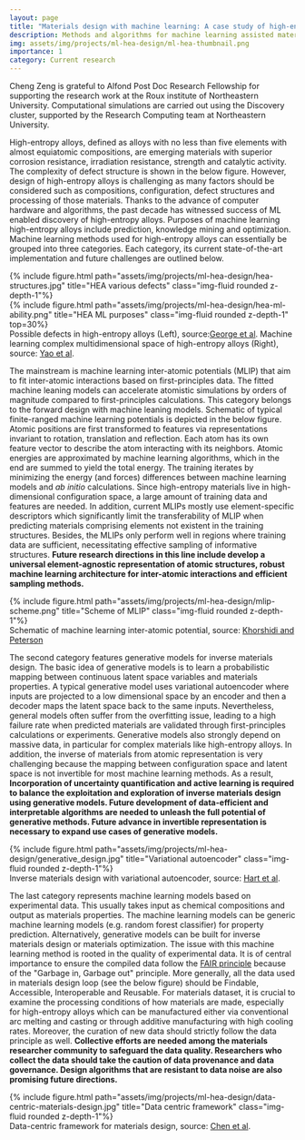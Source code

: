 ```yaml
---
layout: page
title: "Materials design with machine learning: A case study of high-entropy alloys"
description: Methods and algorithms for machine learning assisted materials design
img: assets/img/projects/ml-hea-design/ml-hea-thumbnail.png
importance: 1
category: Current research
---
```


Cheng Zeng is grateful to Alfond Post Doc Research Fellowship for supporting the research work at the Roux institute of Northeastern University. Computational simulations are carried out using the Discovery cluster, supported by the Research Computing team at Northeastern University.

High-entropy alloys, defined as alloys with no less than five elements with almost equiatomic compositions, are emerging materials with superior corrosion resistance, irradiation resistance, strength and catalytic activity.
The complexity of defect structure is shown in the below figure.
However, design of high-entropy alloys is challenging as many factors should be considered such as compositions, configuration, defect structures and processing of those materials. Thanks to the advance of computer hardware and algorithms, the past decade has witnessed success of ML enabled discovery of high-entropy alloys.
Purposes of machine learning high-entropy alloys include prediction, knowledge mining and optimization.
Machine learning methods used for high-entropy alloys can essentially be grouped into three categories. Each category, its current state-of-the-art implementation and future challenges are outlined below.

<div class="row justify-content-sm-center">
    <div class="col-sm-5 mt-3 mt-md-0">
        {% include figure.html path="assets/img/projects/ml-hea-design/hea-structures.jpg" title="HEA various defects" class="img-fluid rounded z-depth-1"%}
    </div>
    <div class="col-sm-6 mt-3 mt-md-0">
        {% include figure.html path="assets/img/projects/ml-hea-design/hea-ml-ability.png" title="HEA ML purposes" class="img-fluid rounded z-depth-1" top=30%}
    </div>
</div>
<div class="caption">
    Possible defects in high-entropy alloys (Left), source:<a href="https://www.nature.com/articles/s41578-019-0121-4">George et al</a>. Machine learning complex multidimensional space of high-entropy alloys (Right), source: <a href="https://www.science.org/doi/10.1126/science.abn3103?url_ver=Z39.88-2003&rfr_id=ori:rid:crossref.org&rfr_dat=cr_pub%20%200pubmed">Yao et al</a>.
</div>

The mainstream is machine learning inter-atomic potentials (MLIP) that aim to fit inter-atomic interactions based on first-principles data. The fitted machine leaning models can accelerate atomistic simulations by orders of magnitude compared to first-principles calculations. This category belongs to the forward design with machine leaning models. Schematic of typical finite-ranged machine learning potentials is depicted in the below figure. Atomic positions are first transformed to features via representations invariant to rotation, translation and reflection. Each atom has its own feature vector to describe the atom interacting with its neighbors. Atomic energies are approximated by machine learning algorithms, which in the end are summed to yield the total energy. The training iterates by minimizing the energy (and forces) differences between machine learning models and *ab initio* calculations. Since high-entropy materials live in high-dimensional configuration space, a large amount of training data and features are needed. In addition, current MLIPs mostly use element-specific descriptors which significantly limit the transferability of MLIP when predicting materials comprising elements not existent in the training structures. Besides, the MLIPs only perform well in regions where training data are sufficient, necessitating effective sampling of informative structures. **Future research directions in this line include develop a universal element-agnostic representation of atomic structures, robust machine learning architecture for inter-atomic interactions and efficient sampling methods.**

<div class="row justify-content-sm-center">
    <div class="col-sm-8 mt-3 mt-md-0">
        {% include figure.html path="assets/img/projects/ml-hea-design/mlip-scheme.png" title="Scheme of MLIP" class="img-fluid rounded z-depth-1"%}
    </div>
</div>
<div class="caption">
    Schematic of machine learning inter-atomic potential, source: <a href='https://www.sciencedirect.com/science/article/pii/S0010465516301266?via%3Dihub'>Khorshidi and Peterson</a>
</div>

The second category features generative models for inverse materials design. The basic idea of generative models is to learn a probabilistic mapping between continuous latent space variables and materials properties. A typical generative model uses variational autoencoder where inputs are projected to a low dimensional space by an encoder and then a decoder maps the latent space back to the same inputs. Nevertheless, general models often suffer from the overfitting issue, leading to a high failure rate when predicted materials are validated through first-principles calculations or experiments. Generative models also strongly depend on massive data, in particular for complex materials like high-entropy alloys. In addition, the inverse of materials from atomic representation is very challenging because the mapping between configuration space and latent space is not invertible for most machine learning methods. As a result, **Incorporation of uncertainty quantification and active learning is required to balance the exploitation and exploration of inverse materials design using generative models. Future development of data-efficient and interpretable algorithms are needed to unleash the full potential of generative methods. Future advance in invertible representation is necessary to expand use cases of generative models.**

<div class="row justify-content-sm-center">
        {% include figure.html path="assets/img/projects/ml-hea-design/generative_design.jpg" title="Variational autoencoder" class="img-fluid rounded z-depth-1"%}
</div>
<div class="caption">
    Inverse materials design with variational autoencoder, source: <a href='https://www.nature.com/articles/s41578-021-00340-w'>Hart et al</a>.
</div>

The last category represents machine learning models based on experimental data. This usually takes input as chemical compositions and output as materials properties. The machine learning models can be generic machine learning models (e.g. random forest classifier) for property prediction. Alternatively, generative models can be built for inverse materials design or materials optimization. The issue with this machine learning method is rooted in the quality of experimental data. It is of central importance to ensure the compiled data follow the <a href='https://www.nature.com/articles/sdata201618'>FAIR principle</a> because of the "Garbage in, Garbage out" principle. More generally, all the data used in materials design loop (see the below figure) should be Findable, Accessible, Interoperable and Reusable. For materials dataset, it is crucial to examine the processing conditions of how materials are made, especially for high-entropy alloys which can be manufactured  either via conventional arc melting and casting or through additive manufacturing with high cooling rates. Moreover, the curation of new data should strictly follow the data principle as well. **Collective efforts are needed among the materials researcher community to safeguard the data quality. Researchers who collect the data should take the caution of data provenance and data governance. Design algorithms that are resistant to data noise are also promising future directions.**

<div class="row justify-content-sm-center">
    <div class="col-sm-10 mt-3 mt-md-0">
        {% include figure.html path="assets/img/projects/ml-hea-design/data-centric-materials-design.jpg" title="Data centric framework" class="img-fluid rounded z-depth-1"%}
    </div>
</div>
<div class="caption">
    Data-centric framework for materials design, source: <a href='https://www.sciencedirect.com/science/article/pii/S209580992200056X'>Chen et al</a>.
</div>